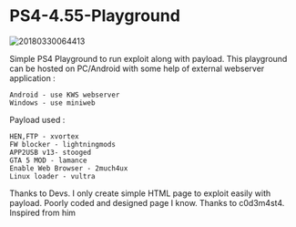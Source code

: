 # PS4-4.55-Playground

![20180330064413](https://user-images.githubusercontent.com/36906814/38117210-564de52c-33e6-11e8-93da-7330ed4d33ba.jpg)


Simple PS4 Playground to run exploit along with payload. This playground can be hosted on PC/Android with some help of external webserver application :


    Android - use KWS webserver
    Windows - use miniweb


Payload used :


    HEN,FTP - xvortex
    FW blocker - lightningmods
    APP2USB v13- stooged
    GTA 5 MOD - lamance
    Enable Web Browser - 2much4ux
    Linux loader - vultra

Thanks to Devs. I only create simple HTML page to exploit easily with payload. Poorly coded and designed page I know. Thanks to c0d3m4st4. Inspired from him
